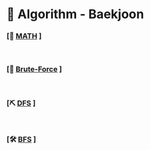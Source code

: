 # 🧸 Algorithm - Baekjoon

### [🧮 [MATH](https://github.com/Ho-Tea/Algorithm-Baekjoon/tree/main/%EC%95%8C%EA%B3%A0%EB%A6%AC%EC%A6%98/%EC%88%98%ED%95%99) ]

<br/>

### [🔎 [Brute-Force](https://github.com/Ho-Tea/Algorithm-Baekjoon/tree/main/%EC%95%8C%EA%B3%A0%EB%A6%AC%EC%A6%98/%EB%B8%8C%EB%A3%A8%ED%8A%B8%ED%8F%AC%EC%8A%A4%20%EC%95%8C%EA%B3%A0%EB%A6%AC%EC%A6%98) ]

<br/>

### [⛏ [DFS](https://github.com/Ho-Tea/Algorithm-Baekjoon/tree/main/%EC%95%8C%EA%B3%A0%EB%A6%AC%EC%A6%98/%EA%B9%8A%EC%9D%B4%20%EC%9A%B0%EC%84%A0%20%ED%83%90%EC%83%89%20%EC%95%8C%EA%B3%A0%EB%A6%AC%EC%A6%98) ]

<br/>

### [🛠 [BFS](https://github.com/Ho-Tea/Algorithm-Baekjoon/tree/main/%EC%95%8C%EA%B3%A0%EB%A6%AC%EC%A6%98/%EB%84%88%EB%B9%84%20%EC%9A%B0%EC%84%A0%20%ED%83%90%EC%83%89%20%EC%95%8C%EA%B3%A0%EB%A6%AC%EC%A6%98) ]


